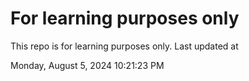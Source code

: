 # For learning purposes only
This repo is for learning purposes only.
Last updated at

Monday, August 5, 2024 10:21:23 PM

